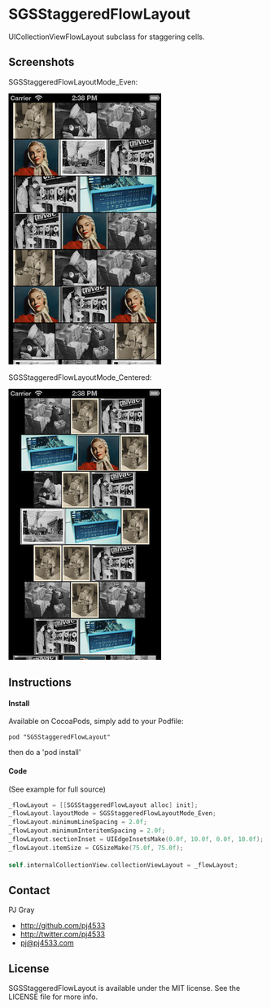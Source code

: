 # SGSStaggeredFlowLayout

UICollectionViewFlowLayout subclass for staggering cells.

## Screenshots

SGSStaggeredFlowLayoutMode_Even:

![Screenshot](Screenshots/even.png "Screenshot") 

SGSStaggeredFlowLayoutMode_Centered:

![Screenshot](Screenshots/centered.png "Screenshot")

## Instructions

#### Install
Available on CocoaPods, simply add to your Podfile:

```
pod "SGSStaggeredFlowLayout"
```

then do a 'pod install'

#### Code

(See example for full source)

``` objective-c
_flowLayout = [[SGSStaggeredFlowLayout alloc] init];
_flowLayout.layoutMode = SGSStaggeredFlowLayoutMode_Even;
_flowLayout.minimumLineSpacing = 2.0f;
_flowLayout.minimumInteritemSpacing = 2.0f;
_flowLayout.sectionInset = UIEdgeInsetsMake(0.0f, 10.0f, 0.0f, 10.0f);
_flowLayout.itemSize = CGSizeMake(75.0f, 75.0f);

self.internalCollectionView.collectionViewLayout = _flowLayout;
```

## Contact

PJ Gray

- http://github.com/pj4533
- http://twitter.com/pj4533
- pj@pj4533.com

## License

SGSStaggeredFlowLayout is available under the MIT license. See the LICENSE file for more info.

